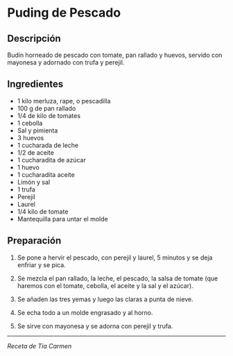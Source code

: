 # Puding de Pescado

## Descripción
Budín horneado de pescado con tomate, pan rallado y huevos, servido con mayonesa y adornado con trufa y perejil.

## Ingredientes
- 1 kilo merluza, rape, o pescadilla
- 100 g de pan rallado
- 1/4 de kilo de tomates
- 1 cebolla
- Sal y pimienta
- 3 huevos
- 1 cucharada de leche
- 1/2 de aceite
- 1 cucharadita de azúcar
- 1 huevo
- 1 cucharadita aceite
- Limón y sal
- 1 trufa
- Perejil
- Laurel
- 1/4 kilo de tomate
- Mantequilla para untar el molde

## Preparación

1. Se pone a hervir el pescado, con perejil y laurel, 5 minutos y se deja enfriar y se pica.

2. Se mezcla el pan rallado, la leche, el pescado, la salsa de tomate (que haremos con el tomate, cebolla, el aceite y la sal y el azúcar).

3. Se añaden las tres yemas y luego las claras a punta de nieve.

4. Se echa todo a un molde engrasado y al horno.

5. Se sirve con mayonesa y se adorna con perejil y trufa.

---
*Receta de Tía Carmen*